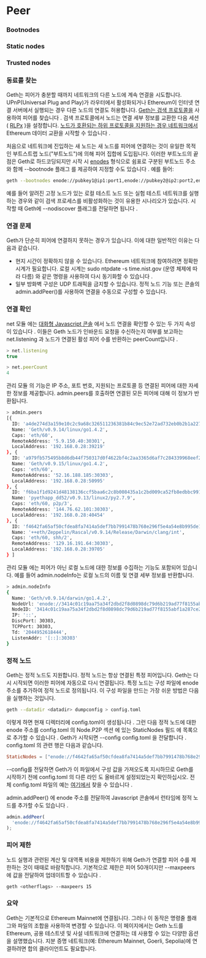 # Peer

### Bootnodes



### Static nodes <a href="#static-nodes" id="static-nodes"></a>



### Trusted nodes <a href="#trusted-nodes" id="trusted-nodes"></a>



### 동료를 찾는 <a href="#finding-peers" id="finding-peers"></a>

Geth는 피어가 충분할 때까지 네트워크의 다른 노드에 계속 연결을 시도합니다. UPnP(Universal Plug and Play)가 라우터에서 활성화되거나 Ethereum이 인터넷 연결 서버에서 실행되는 경우 다른 노드의 연결도 허용합니다. [Geth는 검색 프로토콜을](https://ethereum.org/en/developers/docs/networking-layer/#discovery) 사용하여 피어를 찾습니다 . 검색 프로토콜에서 노드는 연결 세부 정보를 교환한 다음 세션( [​​RLPx](https://github.com/ethereum/devp2p/blob/master/rlpx.md) )을 설정합니다. [노드가 호환되는 하위 프로토콜을 지원하는 경우 네트워크에서](https://ethereum.org/en/developers/docs/networking-layer/#wire-protocol) Ethereum 데이터 교환을 시작할 수 있습니다 .

처음으로 네트워크에 진입하는 새 노드는 새 노드를 피어에 연결하는 것이 유일한 목적인 부트스트랩 노드("부트노드")에 의해 피어 집합에 도입됩니다. 이러한 부트노드의 끝점은 Geth로 하드코딩되지만 시작 시 [enodes](https://ethereum.org/en/developers/docs/networking-layer/network-addresses/#enode) 형식으로 쉼표로 구분된 부트노드 주소와 함께 --bootnode 플래그 를 제공하여 지정할 수도 있습니다 . 예를 들어:

```sh
geth --bootnodes enode://pubkey1@ip1:port1,enode://pubkey2@ip2:port2,enode://pubkey3@ip3:port3
```

예를 들어 알려진 고정 노드가 있는 로컬 테스트 노드 또는 실험 테스트 네트워크를 실행하는 경우와 같이 검색 프로세스를 비활성화하는 것이 유용한 시나리오가 있습니다. 시작할 때 Geth에 --nodiscover 플래그를 전달하면 됩니다 .

### 연결 문제 <a href="#connectivity-problems" id="connectivity-problems"></a>

Geth가 단순히 피어에 연결하지 못하는 경우가 있습니다. 이에 대한 일반적인 이유는 다음과 같습니다.

* 현지 시간이 정확하지 않을 수 있습니다. Ethereum 네트워크에 참여하려면 정확한 시계가 필요합니다. 로컬 시계는 sudo ntpdate -s time.nist.gov (운영 체제에 따라 다름) 와 같은 명령을 사용하여 다시 동기화할 수 있습니다 .
* 일부 방화벽 구성은 UDP 트래픽을 금지할 수 있습니다. 정적 노드 기능 또는 콘솔의 admin.addPeer()를 사용하여 연결을 수동으로 구성할 수 있습니다.

### 연결 확인 <a href="#checking-connectivity" id="checking-connectivity"></a>

net 모듈 에는 [대화형 Javascript 콘솔](https://geth.ethereum.org/docs/interacting-with-geth/javascript-console) 에서 노드 연결을 확인할 수 있는 두 가지 속성이 있습니다 . 이들은 Geth 노드가 인바운드 요청을 수신하는지 여부를 보고하는 net.listening 과 노드가 연결된 활성 피어 수를 반환하는 peerCount입니다 .

```javascript
> net.listening
true

> net.peerCount
4
```

관리 모듈 의 기능은 IP 주소, 포트 번호, 지원되는 프로토콜 등 연결된 피어에 대한 자세한 정보를 제공합니다. admin.peers를 호출하면 연결된 모든 피어에 대해 이 정보가 반환됩니다.

```sh
> admin.peers
[{
  ID: 'a4de274d3a159e10c2c9a68c326511236381b84c9ec52e72ad732eb0b2b1a2277938f78593cdbe734e6002bf23114d434a085d260514ab336d4acdc312db671b',
  Name: 'Geth/v0.9.14/linux/go1.4.2',
  Caps: 'eth/60',
  RemoteAddress: '5.9.150.40:30301',
  LocalAddress: '192.168.0.28:39219'
}, {
  ID: 'a979fb575495b8d6db44f750317d0f4622bf4c2aa3365d6af7c284339968eef29b69ad0dce72a4d8db5ebb4968de0e3bec910127f134779fbcb0cb6d3331163c',
  Name: 'Geth/v0.9.15/linux/go1.4.2',
  Caps: 'eth/60',
  RemoteAddress: '52.16.188.185:30303',
  LocalAddress: '192.168.0.28:50995'
}, {
  ID: 'f6ba1f1d9241d48138136ccf5baa6c2c8b008435a1c2bd009ca52fb8edbbc991eba36376beaee9d45f16d5dcbf2ed0bc23006c505d57ffcf70921bd94aa7a172',
  Name: 'pyethapp_dd52/v0.9.13/linux2/py2.7.9',
  Caps: 'eth/60, p2p/3',
  RemoteAddress: '144.76.62.101:30303',
  LocalAddress: '192.168.0.28:40454'
}, {
  ID: 'f4642fa65af50cfdea8fa7414a5def7bb7991478b768e296f5e4a54e8b995de102e0ceae2e826f293c481b5325f89be6d207b003382e18a8ecba66fbaf6416c0',
  Name: '++eth/Zeppelin/Rascal/v0.9.14/Release/Darwin/clang/int',
  Caps: 'eth/60, shh/2',
  RemoteAddress: '129.16.191.64:30303',
  LocalAddress: '192.168.0.28:39705'
} ]

```

관리 모듈 에는 피어가 아닌 로컬 노드에 대한 정보를 수집하는 기능도 포함되어 있습니다. 예를 들어 admin.nodeInfo는 로컬 노드의 이름 및 연결 세부 정보를 반환합니다.

```sh
> admin.nodeInfo
{
  Name: 'Geth/v0.9.14/darwin/go1.4.2',
  NodeUrl: 'enode://3414c01c19aa75a34f2dbd2f8d0898dc79d6b219ad77f8155abf1a287ce2ba60f14998a3a98c0cf14915eabfdacf914a92b27a01769de18fa2d049dbf4c17694@[::]:30303',
  NodeID: '3414c01c19aa75a34f2dbd2f8d0898dc79d6b219ad77f8155abf1a287ce2ba60f14998a3a98c0cf14915eabfdacf914a92b27a01769de18fa2d049dbf4c17694',
  IP: '::',
  DiscPort: 30303,
  TCPPort: 30303,
  Td: '2044952618444',
  ListenAddr: '[::]:30303'
}
```

### 정적 노드 <a href="#static-nodes" id="static-nodes"></a>

Geth는 정적 노드도 지원합니다. 정적 노드는 항상 연결된 특정 피어입니다. Geth는 다시 시작되면 이러한 피어에 자동으로 다시 연결됩니다. 특정 노드는 구성 파일에 enode 주소를 추가하여 정적 노드로 정의됩니다. 이 구성 파일을 만드는 가장 쉬운 방법은 다음을 실행하는 것입니다.

```sh
geth --datadir <datadir> dumpconfig > config.toml
```

이렇게 하면 현재 디렉터리에 config.toml이 생성됩니다 . 그런 다음 정적 노드에 대한 enode 주소를 config.toml 의 Node.P2P 섹션 에 있는 StaticNodes 필드 에 목록으로 추가할 수 있습니다 . Geth가 시작되면 --config config.toml 을 전달합니다 . config.toml 의 관련 행은 다음과 같습니다.

```toml
StaticNodes = ["enode://f4642fa65af50cfdea8fa7414a5def7bb7991478b768e296f5e4a54e8b995de102e0ceae2e826f293c481b5325f89be6d207b003382e18a8ecba66fbaf6416c0@33.4.2.1:30303"]
```

\--config를 전달하면 Geth가 이 파일에서 구성 값을 가져오도록 지시하므로 Geth를 시작하기 전에 config.toml 의 다른 라인 도 올바르게 설정되었는지 확인하십시오. 전체 config.toml 파일의 예는 [여기에서](https://gist.github.com/jmcook1186/16db2f0feddb4bd0581ebb9ba867a47a) 찾을 수 있습니다 .

admin.addPeer() 에 enode 주소를 전달하여 Javascript 콘솔에서 런타임에 정적 노드를 추가할 수도 있습니다 .

```javascript
admin.addPeer(
  'enode://f4642fa65af50cfdea8fa7414a5def7bb7991478b768e296f5e4a54e8b995de102e0ceae2e826f293c481b5325f89be6d207b003382e18a8ecba66fbaf6416c0@33.4.2.1:30303'
);
```

### 피어 제한 <a href="#peer-limit" id="peer-limit"></a>

노드 실행과 관련된 계산 및 대역폭 비용을 제한하기 위해 Geth가 연결할 피어 수를 제한하는 것이 때때로 바람직합니다. 기본적으로 제한은 피어 50개이지만 --maxpeers 에 값을 전달하여 업데이트할 수 있습니다 .

```sh
geth <otherflags> --maxpeers 15
```



### 요약 <a href="#summary" id="summary"></a>

Geth는 기본적으로 Ethereum Mainnet에 연결됩니다. 그러나 이 동작은 명령줄 플래그와 파일의 조합을 사용하여 변경할 수 있습니다. 이 페이지에서는 Geth 노드를 Ethereum, 공용 테스트넷 및 사설 네트워크에 연결하는 데 사용할 수 있는 다양한 옵션을 설명했습니다. 지분 증명 네트워크(예: Ethereum Mainnet, Goerli, Sepolia)에 연결하려면 합의 클라이언트도 필요합니다.

